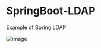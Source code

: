 # SpringBoot-LDAP

Example of Spring LDAP 

![image](https://user-images.githubusercontent.com/15135199/86510650-cebb5780-be1b-11ea-8f79-792c39c26a3e.png)

